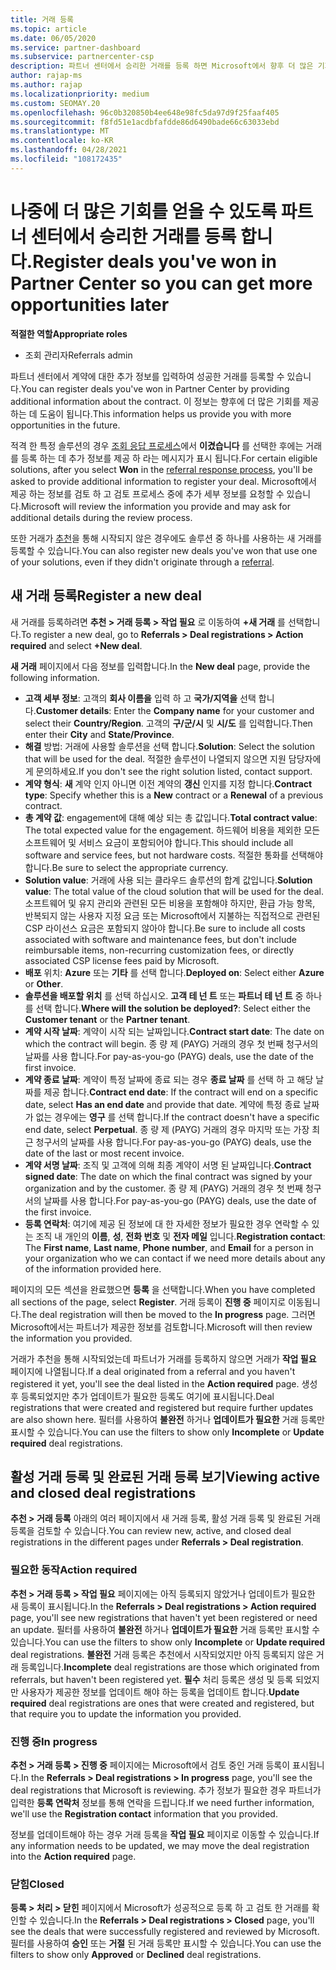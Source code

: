 ```yaml
---
title: 거래 등록
ms.topic: article
ms.date: 06/05/2020
ms.service: partner-dashboard
ms.subservice: partnercenter-csp
description: 파트너 센터에서 승리한 거래를 등록 하면 Microsoft에서 향후 더 많은 기회를 제공할 수 있습니다.
author: rajap-ms
ms.author: rajap
ms.localizationpriority: medium
ms.custom: SEOMAY.20
ms.openlocfilehash: 96c0b320850b4ee648e98fc5da97d9f25faaf405
ms.sourcegitcommit: f8fd51e1acdbfafdde86d6490bade66c63033ebd
ms.translationtype: MT
ms.contentlocale: ko-KR
ms.lasthandoff: 04/28/2021
ms.locfileid: "108172435"
---
```

# <a name="register-deals-youve-won-in-partner-center-so-you-can-get-more-opportunities-later"></a><span data-ttu-id="f5909-103">나중에 더 많은 기회를 얻을 수 있도록 파트너 센터에서 승리한 거래를 등록 합니다.</span><span class="sxs-lookup"><span data-stu-id="f5909-103">Register deals you've won in Partner Center so you can get more opportunities later</span></span>

<span data-ttu-id="f5909-104">**적절한 역할**</span><span class="sxs-lookup"><span data-stu-id="f5909-104">**Appropriate roles**</span></span>

- <span data-ttu-id="f5909-105">조회 관리자</span><span class="sxs-lookup"><span data-stu-id="f5909-105">Referrals admin</span></span>

<span data-ttu-id="f5909-106">파트너 센터에서 계약에 대한 추가 정보를 입력하여 성공한 거래를 등록할 수 있습니다.</span><span class="sxs-lookup"><span data-stu-id="f5909-106">You can register deals you've won in Partner Center by providing additional information about the contract.</span></span> <span data-ttu-id="f5909-107">이 정보는 향후에 더 많은 기회를 제공하는 데 도움이 됩니다.</span><span class="sxs-lookup"><span data-stu-id="f5909-107">This information helps us provide you with more opportunities in the future.</span></span>

<span data-ttu-id="f5909-108">적격 한 특정 솔루션의 경우 [조회 응답 프로세스](manage-leads.md)에서 **이겼습니다** 를 선택한 후에는 거래를 등록 하는 데 추가 정보를 제공 하 라는 메시지가 표시 됩니다.</span><span class="sxs-lookup"><span data-stu-id="f5909-108">For certain eligible solutions, after you select **Won** in the [referral response process](manage-leads.md), you'll be asked to provide additional information to register your deal.</span></span> <span data-ttu-id="f5909-109">Microsoft에서 제공 하는 정보를 검토 하 고 검토 프로세스 중에 추가 세부 정보를 요청할 수 있습니다.</span><span class="sxs-lookup"><span data-stu-id="f5909-109">Microsoft will review the information you provide and may ask for additional details during the review process.</span></span>

<span data-ttu-id="f5909-110">또한 거래가 [추천](referrals.md)을 통해 시작되지 않은 경우에도 솔루션 중 하나를 사용하는 새 거래를 등록할 수 있습니다.</span><span class="sxs-lookup"><span data-stu-id="f5909-110">You can also register new deals you've won that use one of your solutions, even if they didn't originate through a [referral](referrals.md).</span></span> 

## <a name="register-a-new-deal"></a><span data-ttu-id="f5909-111">새 거래 등록</span><span class="sxs-lookup"><span data-stu-id="f5909-111">Register a new deal</span></span>

<span data-ttu-id="f5909-112">새 거래를 등록하려면 **추천 > 거래 등록 > 작업 필요** 로 이동하여 **+새 거래** 를 선택합니다.</span><span class="sxs-lookup"><span data-stu-id="f5909-112">To register a new deal, go to **Referrals > Deal registrations > Action required** and select **+New deal**.</span></span>

<span data-ttu-id="f5909-113">**새 거래** 페이지에서 다음 정보를 입력합니다.</span><span class="sxs-lookup"><span data-stu-id="f5909-113">In the **New deal** page, provide the following information.</span></span>

- <span data-ttu-id="f5909-114">**고객 세부 정보**: 고객의 **회사 이름을** 입력 하 고 **국가/지역을** 선택 합니다.</span><span class="sxs-lookup"><span data-stu-id="f5909-114">**Customer details**: Enter the **Company name** for your customer and select their **Country/Region**.</span></span> <span data-ttu-id="f5909-115">고객의 **구/군/시** 및 **시/도** 를 입력합니다.</span><span class="sxs-lookup"><span data-stu-id="f5909-115">Then enter their **City** and **State/Province**.</span></span>
- <span data-ttu-id="f5909-116">**해결** 방법: 거래에 사용할 솔루션을 선택 합니다.</span><span class="sxs-lookup"><span data-stu-id="f5909-116">**Solution**: Select the solution that will be used for the deal.</span></span> <span data-ttu-id="f5909-117">적절한 솔루션이 나열되지 않으면 지원 담당자에게 문의하세요.</span><span class="sxs-lookup"><span data-stu-id="f5909-117">If you don't see the right solution listed, contact support.</span></span>
- <span data-ttu-id="f5909-118">**계약 형식**: **새** 계약 인지 아니면 이전 계약의 **갱신** 인지를 지정 합니다.</span><span class="sxs-lookup"><span data-stu-id="f5909-118">**Contract type**: Specify whether this is a **New** contract or a **Renewal** of a previous contract.</span></span>
- <span data-ttu-id="f5909-119">**총 계약 값**: engagement에 대해 예상 되는 총 값입니다.</span><span class="sxs-lookup"><span data-stu-id="f5909-119">**Total contract value**: The total expected value for the engagement.</span></span> <span data-ttu-id="f5909-120">하드웨어 비용을 제외한 모든 소프트웨어 및 서비스 요금이 포함되어야 합니다.</span><span class="sxs-lookup"><span data-stu-id="f5909-120">This should include all software and service fees, but not hardware costs.</span></span> <span data-ttu-id="f5909-121">적절한 통화를 선택해야 합니다.</span><span class="sxs-lookup"><span data-stu-id="f5909-121">Be sure to select the appropriate currency.</span></span>
- <span data-ttu-id="f5909-122">**Solution value**: 거래에 사용 되는 클라우드 솔루션의 합계 값입니다.</span><span class="sxs-lookup"><span data-stu-id="f5909-122">**Solution value**: The total value of the cloud solution that will be used for the deal.</span></span> <span data-ttu-id="f5909-123">소프트웨어 및 유지 관리와 관련된 모든 비용을 포함해야 하지만, 환급 가능 항목, 반복되지 않는 사용자 지정 요금 또는 Microsoft에서 지불하는 직접적으로 관련된 CSP 라이선스 요금은 포함되지 않아야 합니다.</span><span class="sxs-lookup"><span data-stu-id="f5909-123">Be sure to include all costs associated with software and maintenance fees, but don't include reimbursable items, non-recurring customization fees, or directly associated CSP license fees paid by Microsoft.</span></span>
- <span data-ttu-id="f5909-124">**배포** 위치: **Azure** 또는 **기타** 를 선택 합니다.</span><span class="sxs-lookup"><span data-stu-id="f5909-124">**Deployed on**: Select either **Azure** or **Other**.</span></span>
- <span data-ttu-id="f5909-125">**솔루션을 배포할 위치** 를 선택 하십시오. **고객 테 넌 트** 또는 **파트너 테 넌 트** 중 하나를 선택 합니다.</span><span class="sxs-lookup"><span data-stu-id="f5909-125">**Where will the solution be deployed?**: Select either the **Customer tenant** or the **Partner tenant**.</span></span>
- <span data-ttu-id="f5909-126">**계약 시작 날짜**: 계약이 시작 되는 날짜입니다.</span><span class="sxs-lookup"><span data-stu-id="f5909-126">**Contract start date**: The date on which the contract will begin.</span></span> <span data-ttu-id="f5909-127">종 량 제 (PAYG) 거래의 경우 첫 번째 청구서의 날짜를 사용 합니다.</span><span class="sxs-lookup"><span data-stu-id="f5909-127">For pay-as-you-go (PAYG) deals, use the date of the first invoice.</span></span>
- <span data-ttu-id="f5909-128">**계약 종료 날짜**: 계약이 특정 날짜에 종료 되는 경우 **종료 날짜** 를 선택 하 고 해당 날짜를 제공 합니다.</span><span class="sxs-lookup"><span data-stu-id="f5909-128">**Contract end date**: If the contract will end on a specific date, select **Has an end date** and provide that date.</span></span> <span data-ttu-id="f5909-129">계약에 특정 종료 날짜가 없는 경우에는 **영구** 를 선택 합니다.</span><span class="sxs-lookup"><span data-stu-id="f5909-129">If the contract doesn't have a specific end date, select **Perpetual**.</span></span> <span data-ttu-id="f5909-130">종 량 제 (PAYG) 거래의 경우 마지막 또는 가장 최근 청구서의 날짜를 사용 합니다.</span><span class="sxs-lookup"><span data-stu-id="f5909-130">For pay-as-you-go (PAYG) deals, use the date of the last or most recent invoice.</span></span>
- <span data-ttu-id="f5909-131">**계약 서명 날짜**: 조직 및 고객에 의해 최종 계약이 서명 된 날짜입니다.</span><span class="sxs-lookup"><span data-stu-id="f5909-131">**Contract signed date**: The date on which the final contract was signed by your organization and by the customer.</span></span> <span data-ttu-id="f5909-132">종 량 제 (PAYG) 거래의 경우 첫 번째 청구서의 날짜를 사용 합니다.</span><span class="sxs-lookup"><span data-stu-id="f5909-132">For pay-as-you-go (PAYG) deals, use the date of the first invoice.</span></span>
- <span data-ttu-id="f5909-133">**등록 연락처**: 여기에 제공 된 정보에 대 한 자세한 정보가 필요한 경우 연락할 수 있는 조직 내 개인의 **이름**, **성**, **전화 번호** 및 **전자 메일** 입니다.</span><span class="sxs-lookup"><span data-stu-id="f5909-133">**Registration contact**: The **First name**, **Last name**, **Phone number**, and **Email** for a person in your organization who we can contact if we need more details about any of the information provided here.</span></span>

<span data-ttu-id="f5909-134">페이지의 모든 섹션을 완료했으면 **등록** 을 선택합니다.</span><span class="sxs-lookup"><span data-stu-id="f5909-134">When you have completed all sections of the page, select **Register**.</span></span> <span data-ttu-id="f5909-135">거래 등록이 **진행 중** 페이지로 이동됩니다.</span><span class="sxs-lookup"><span data-stu-id="f5909-135">The deal registration will then be moved to the **In progress** page.</span></span> <span data-ttu-id="f5909-136">그러면 Microsoft에서는 파트너가 제공한 정보를 검토합니다.</span><span class="sxs-lookup"><span data-stu-id="f5909-136">Microsoft will then review the information you provided.</span></span>

<span data-ttu-id="f5909-137">거래가 추천을 통해 시작되었는데 파트너가 거래를 등록하지 않으면 거래가 **작업 필요** 페이지에 나열됩니다.</span><span class="sxs-lookup"><span data-stu-id="f5909-137">If a deal originated from a referral and you haven't registered it yet, you'll see the deal listed in the **Action required** page.</span></span> <span data-ttu-id="f5909-138">생성 후 등록되었지만 추가 업데이트가 필요한 등록도 여기에 표시됩니다.</span><span class="sxs-lookup"><span data-stu-id="f5909-138">Deal registrations that were created and registered but require further updates are also shown here.</span></span> <span data-ttu-id="f5909-139">필터를 사용하여 **불완전** 하거나 **업데이트가 필요한** 거래 등록만 표시할 수 있습니다.</span><span class="sxs-lookup"><span data-stu-id="f5909-139">You can use the filters to show only **Incomplete** or **Update required** deal registrations.</span></span>

## <a name="viewing-active-and-closed-deal-registrations"></a><span data-ttu-id="f5909-140">활성 거래 등록 및 완료된 거래 등록 보기</span><span class="sxs-lookup"><span data-stu-id="f5909-140">Viewing active and closed deal registrations</span></span>

<span data-ttu-id="f5909-141">**추천 > 거래 등록** 아래의 여러 페이지에서 새 거래 등록, 활성 거래 등록 및 완료된 거래 등록을 검토할 수 있습니다.</span><span class="sxs-lookup"><span data-stu-id="f5909-141">You can review new, active, and closed deal registrations in the different pages under **Referrals > Deal registration**.</span></span>

### <a name="action-required"></a><span data-ttu-id="f5909-142">필요한 동작</span><span class="sxs-lookup"><span data-stu-id="f5909-142">Action required</span></span>

<span data-ttu-id="f5909-143">**추천 > 거래 등록 > 작업 필요** 페이지에는 아직 등록되지 않았거나 업데이트가 필요한 새 등록이 표시됩니다.</span><span class="sxs-lookup"><span data-stu-id="f5909-143">In the **Referrals > Deal registrations > Action required** page, you'll see new registrations that haven't yet been registered or need an update.</span></span> <span data-ttu-id="f5909-144">필터를 사용하여 **불완전** 하거나 **업데이트가 필요한** 거래 등록만 표시할 수 있습니다.</span><span class="sxs-lookup"><span data-stu-id="f5909-144">You can use the filters to show only **Incomplete** or **Update required** deal registrations.</span></span> <span data-ttu-id="f5909-145">**불완전** 거래 등록은 추천에서 시작되었지만 아직 등록되지 않은 거래 등록입니다.</span><span class="sxs-lookup"><span data-stu-id="f5909-145">**Incomplete** deal registrations are those which originated from referrals, but haven't been registered yet.</span></span> <span data-ttu-id="f5909-146">**필수** 처리 등록은 생성 및 등록 되었지만 사용자가 제공한 정보를 업데이트 해야 하는 등록을 업데이트 합니다.</span><span class="sxs-lookup"><span data-stu-id="f5909-146">**Update required** deal registrations are ones that were created and registered, but that require you to update the information you provided.</span></span>

### <a name="in-progress"></a><span data-ttu-id="f5909-147">진행 중</span><span class="sxs-lookup"><span data-stu-id="f5909-147">In progress</span></span>

<span data-ttu-id="f5909-148">**추천 > 거래 등록 > 진행 중** 페이지에는 Microsoft에서 검토 중인 거래 등록이 표시됩니다.</span><span class="sxs-lookup"><span data-stu-id="f5909-148">In the **Referrals > Deal registrations > In progress** page, you'll see the deal registrations that Microsoft is reviewing.</span></span> <span data-ttu-id="f5909-149">추가 정보가 필요한 경우 파트너가 입력한 **등록 연락처** 정보를 통해 연락을 드립니다.</span><span class="sxs-lookup"><span data-stu-id="f5909-149">If we need further information, we'll use the **Registration contact** information that you provided.</span></span>

<span data-ttu-id="f5909-150">정보를 업데이트해야 하는 경우 거래 등록을 **작업 필요** 페이지로 이동할 수 있습니다.</span><span class="sxs-lookup"><span data-stu-id="f5909-150">If any information needs to be updated, we may move the deal registration into the **Action required** page.</span></span>

### <a name="closed"></a><span data-ttu-id="f5909-151">닫힘</span><span class="sxs-lookup"><span data-stu-id="f5909-151">Closed</span></span>

<span data-ttu-id="f5909-152">**등록 > 처리 > 닫힌** 페이지에서 Microsoft가 성공적으로 등록 하 고 검토 한 거래를 확인할 수 있습니다.</span><span class="sxs-lookup"><span data-stu-id="f5909-152">In the **Referrals > Deal registrations > Closed** page, you'll see the deals that were successfully registered and reviewed by Microsoft.</span></span> <span data-ttu-id="f5909-153">필터를 사용하여 **승인** 또는 **거절** 된 거래 등록만 표시할 수 있습니다.</span><span class="sxs-lookup"><span data-stu-id="f5909-153">You can use the filters to show only **Approved** or **Declined** deal registrations.</span></span>
